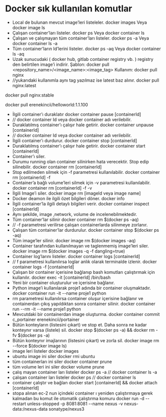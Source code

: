 # Docker sık kullanılan komutlar

- Local de bulunan mevcut image’leri listeleler.
docker images 
Veya
docker image ls
- Çalışan container’ları listeler.
docker ps
Veya
docker container ls
- Çalışan ve çalışmayan tüm container’ları listeler.
docker ps -a
Veya
docker container ls -a
- Tüm container’ların Id’lerini listeler.
docker ps -aq
Veya
docker container ls -aq
- Uzak sunucudaki ( docker hub, gitlab container registry vb. ) registry den belirtilen image’i indirir.
Şablon:
docker pull <repository_name>/<image_name>:<image_tag>
Kullanım:
docker pull nginx
- //yukarıdaki kullanımla aynı tag yazılmaz ise latest baz alınır.
docker pull nginx:latest

docker pull nginx:stable

docker pull erenekincii/helloworld:1.1.100
- İlgili container’ı duraklatır
docker container pause [containerId]
- // docker container Id veya docker container adı verilebilir.
- Duraklatılmış container’ı çalışır hale getirir.
docker container unpause [containerId]
- // docker container Id veya docker container adı verilebilir.
- İlgili container’ı durdurur.
docker container stop [containerId]
- Duraklatılmış container’ı çalışır hale getirir.
docker container start [containerId]
- Container’ı siler.
- Durumu running olan container silinirken hata verecektir. Stop edip silinebilir.
docker container rm [containerId]
- Stop edilmeden silmek için -f parametresi kullanılabilir.
docker container rm [containerId] -f
- Container’a bağlı volume’leri silmek için -v parametresi kullanılabilir.
docker container rm [containerId] -f -v
- İlgili Image’i siler.
docker image rm [imageId veya image name]
- Docker deamon ile ilgili özet bilgileri döner.
docker info
- İlgili container’la ilgili detaylı bilgileri verir.
docker container inspect [containerId]
- Aynı şekilde, image ,network, volume de incelenebilmektedir.
- Tüm container’lar silinir
docker container rm $(docker ps -aq)
- // -f parametresi verilirse çalışan containerlarda silinmeye zorlanır.
- Çalışan tüm container’lar durdurulur.
docker container stop $(docker ps -aq)
- Tüm image’ler silinir.
docker image rm $(docker images -aq)
- Container tarafından kullanılmayan ve taglenmemiş image’leri siler.
docker image rm $(docker images -q -f dangling=true)
- Container log’larını listeler.
docker container logs [containerId]
- // f parametresi kullanılırsa loglar anlık olarak terminalde izlenir.
docker container logs -f [containerId]
- Çalışan bir container içerisine bağlanıp bash komutları çalıştırmak için kullanılır.
docker exec -it [containerId] /bin/bash
- Yeni bir container oluşturulur ve içerisine bağlanır.
- Python image’i kullanılarak proje1 adında bir container oluşmaktadır.
docker container run  -it --name proje1 python
- rm parametresi kullanılırsa container oluşur içerisine bağlanır ve containerdan çıkış yapıldıktan sonra container silinir.
docker container run --rm -it --name proje1 python
- Mevcutdaki bir containerdan image oluşturma.
docker container commit c_portainer erenekincii/portainer
- Bütün konteyların (listesini çıkart) ve stop et. Daha sonra ne kadar konteynır varsa (listele) sil.
docker stop $(docker ps -a) && docker rm -fv $(docker ps -a)
- Bütün konteynır imajlarının (listesini çıkart) ve zorla sil.
docker image rm --force $(docker image ls)
- image leri listeler
docker images
- ubuntu image ini siler
docker rmi ubuntu
- tüm containerları ini siler
docker container prune
- tüm volume leri ini siler
docker volume prune
- çalış mayan container ları listeler
docker ps -a // docker container ls -a
- çalışan container ları listeler
docker ps // docker container ls
- container çalıştır ve bağlan
docker start [containerId] && docker attach [containerId]
- stopa alınan ec-2 nun içindeki container ı yeniden çalıştırmaya gerek kalmadan bu komut ile otomatik çalıştırma komuru
docker run -d --restart unless-stopped -p 8081:8081 --name nexus -v nexus-data:/nexus-data sonatype/nexus3